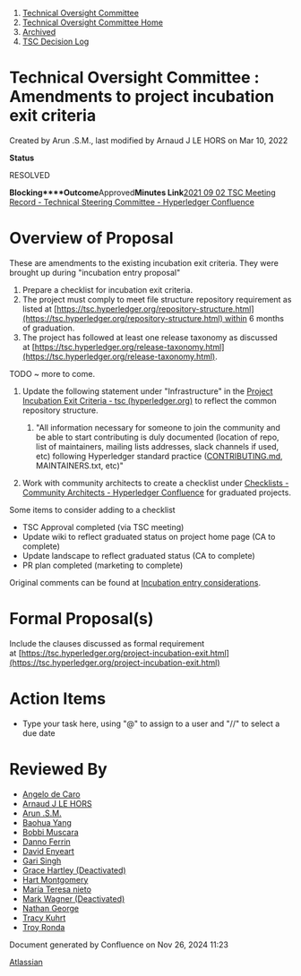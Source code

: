 1. [Technical Oversight Committee](index.html)
2. [Technical Oversight Committee Home](Technical-Oversight-Committee-Home_21430274.html)
3. [Archived](Archived_21447696.html)
4. [TSC Decision Log](TSC-Decision-Log_21437418.html)

# Technical Oversight Committee : Amendments to project incubation exit criteria

Created by Arun .S.M., last modified by Arnaud J LE HORS on Mar 10, 2022

  **Status**

RESOLVED 

**Blocking****Outcome**Approved**Minutes Link**[2021 09 02 TSC Meeting Record - Technical Steering Committee - Hyperledger Confluence](https://lf-hyperledger.atlassian.net/wiki/display/TSC/2021+09+02+TSC+Meeting+Record)

# Overview of Proposal

These are amendments to the existing incubation exit criteria. They were brought up during "incubation entry proposal"

1. Prepare a checklist for incubation exit criteria.
2. The project must comply to meet file structure repository requirement as listed at [https://tsc.hyperledger.org/repository-structure.html](https://tsc.hyperledger.org/repository-structure.html) within 6 months of graduation.
3. The project has followed at least one release taxonomy as discussed at [https://tsc.hyperledger.org/release-taxonomy.html](https://tsc.hyperledger.org/release-taxonomy.html).

TODO ~ more to come.

1. Update the following statement under "Infrastructure" in the [Project Incubation Exit Criteria - tsc (hyperledger.org)](https://tsc.hyperledger.org/project-incubation-exit.html) to reflect the common repository structure.
   
   1. "All information necessary for someone to join the community and be able to start contributing is duly documented (location of repo, list of maintainers, mailing lists addresses, slack channels if used, etc) following Hyperledger standard practice ([CONTRIBUTING.md](http://contributing.md/), MAINTAINERS.txt, etc)"
2. Work with community architects to create a checklist under [Checklists - Community Architects - Hyperledger Confluence](https://lf-hyperledger.atlassian.net/wiki/display/CA/Checklists) for graduated projects.

Some items to consider adding to a checklist

- TSC Approval completed (via TSC meeting)
- Update wiki to reflect graduated status on project home page (CA to complete)
- Update landscape to reflect graduated status (CA to complete)
- PR plan completed (marketing to complete)

Original comments can be found at [Incubation entry considerations](Incubation-entry-considerations_21442230.html).

# Formal Proposal(s)

Include the clauses discussed as formal requirement at [https://tsc.hyperledger.org/project-incubation-exit.html](https://tsc.hyperledger.org/project-incubation-exit.html)

# Action Items

- Type your task here, using "@" to assign to a user and "//" to select a due date

# Reviewed By

- [Angelo de Caro](https://lf-hyperledger.atlassian.net/wiki/people/70121:d6b0f0e4-825f-4f16-88e1-4d14e95f2f10?ref=confluence)
- [Arnaud J LE HORS](https://lf-hyperledger.atlassian.net/wiki/people/70121:0e75e3b8-500a-4067-9f7e-ed46e91bcb9d?ref=confluence)
- [Arun .S.M.](https://lf-hyperledger.atlassian.net/wiki/people/621a0e5097d313006ba7386a?ref=confluence)
- [Baohua Yang](https://lf-hyperledger.atlassian.net/wiki/people/557058:17d87dbf-05fe-4c1b-84cf-fd69f7fcbb20?ref=confluence)
- [Bobbi Muscara](https://lf-hyperledger.atlassian.net/wiki/people/5c4cb1b7d8bbb7445c0a457e?ref=confluence)
- [Danno Ferrin](https://lf-hyperledger.atlassian.net/wiki/people/5b7f2d80c4e4892a5b789551?ref=confluence)
- [David Enyeart](https://lf-hyperledger.atlassian.net/wiki/people/712020:30d7e775-8a5d-4896-8950-8da2af027639?ref=confluence)
- [Gari Singh](https://lf-hyperledger.atlassian.net/wiki/people/557058:51429e31-90f4-4684-b7cd-9a4fe15ff188?ref=confluence)
- [Grace Hartley (Deactivated)](https://lf-hyperledger.atlassian.net/wiki/people/5c3e0cd1ff324728a1db2448?ref=confluence)
- [Hart Montgomery](https://lf-hyperledger.atlassian.net/wiki/people/712020:86f447c0-86dc-43b3-ac03-6a31923bbb84?ref=confluence)
- [María Teresa nieto](https://lf-hyperledger.atlassian.net/wiki/people/5d36fa46af1d920bc99755b6?ref=confluence)
- [Mark Wagner (Deactivated)](https://lf-hyperledger.atlassian.net/wiki/people/70121:81b88945-c9ef-40fe-9224-207bdb280922?ref=confluence)
- [Nathan George](https://lf-hyperledger.atlassian.net/wiki/people/712020:3e7556ab-cdb8-47f5-8b68-12a3378021fd?ref=confluence)
- [Tracy Kuhrt](https://lf-hyperledger.atlassian.net/wiki/people/712020:eb6ae9c3-aa8e-40ba-9dab-a6969b1ac52e?ref=confluence)
- [Troy Ronda](https://lf-hyperledger.atlassian.net/wiki/people/557058:c854f35a-2b58-4be3-9003-ca2a67495580?ref=confluence)

Document generated by Confluence on Nov 26, 2024 11:23

[Atlassian](http://www.atlassian.com/)

